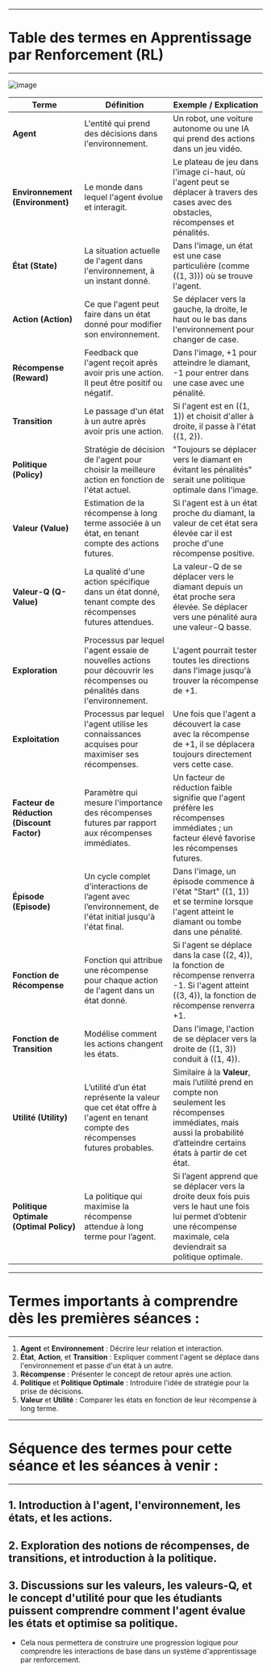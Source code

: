-----------------------------------------------------------------------------
# **Table des termes en Apprentissage par Renforcement (RL)**
-----------------------------------------------------------------------------

![image](https://github.com/user-attachments/assets/34d38192-2ad9-4893-87d7-fb2a7ad8e0d0)



| **Terme**      | **Définition**                                                                 | **Exemple / Explication**                                                                                                                                                                      |
|----------------|-------------------------------------------------------------------------------|-----------------------------------------------------------------------------------------------------------------------------------------------------------------------------------------------|
| **Agent**      | L'entité qui prend des décisions dans l'environnement.                                                             | Un robot, une voiture autonome ou une IA qui prend des actions dans un jeu vidéo.                                                                                                              |
| **Environnement (Environment)** | Le monde dans lequel l'agent évolue et interagit.                                                    | Le plateau de jeu dans l'image ci-haut, où l'agent peut se déplacer à travers des cases avec des obstacles, récompenses et pénalités.                                                          |
| **État (State)** | La situation actuelle de l'agent dans l'environnement, à un instant donné.                                          | Dans l'image, un état est une case particulière (comme \((1, 3)\)) où se trouve l'agent.                                                                                                        |
| **Action (Action)** | Ce que l'agent peut faire dans un état donné pour modifier son environnement.                                       | Se déplacer vers la gauche, la droite, le haut ou le bas dans l'environnement pour changer de case.                                                                                             |
| **Récompense (Reward)** | Feedback que l'agent reçoit après avoir pris une action. Il peut être positif ou négatif.                     | Dans l'image, +1 pour atteindre le diamant, -1 pour entrer dans une case avec une pénalité.                                                                                                     |
| **Transition**  | Le passage d'un état à un autre après avoir pris une action.                                                        | Si l'agent est en \((1, 1)\) et choisit d'aller à droite, il passe à l'état \((1, 2)\).                                                                                                        |
| **Politique (Policy)** | Stratégie de décision de l'agent pour choisir la meilleure action en fonction de l'état actuel.                 | "Toujours se déplacer vers le diamant en évitant les pénalités" serait une politique optimale dans l'image.                                                                                      |
| **Valeur (Value)** | Estimation de la récompense à long terme associée à un état, en tenant compte des actions futures.                  | Si l'agent est à un état proche du diamant, la valeur de cet état sera élevée car il est proche d'une récompense positive.                                                                       |
| **Valeur-Q (Q-Value)** | La qualité d'une action spécifique dans un état donné, tenant compte des récompenses futures attendues.          | La valeur-Q de se déplacer vers le diamant depuis un état proche sera élevée. Se déplacer vers une pénalité aura une valeur-Q basse.                                                            |
| **Exploration** | Processus par lequel l'agent essaie de nouvelles actions pour découvrir les récompenses ou pénalités dans l'environnement. | L'agent pourrait tester toutes les directions dans l'image jusqu'à trouver la récompense de +1.                                                                                                 |
| **Exploitation** | Processus par lequel l'agent utilise les connaissances acquises pour maximiser ses récompenses.                      | Une fois que l'agent a découvert la case avec la récompense de +1, il se déplacera toujours directement vers cette case.                                                                        |
| **Facteur de Réduction (Discount Factor)** | Paramètre qui mesure l'importance des récompenses futures par rapport aux récompenses immédiates.   | Un facteur de réduction faible signifie que l'agent préfère les récompenses immédiates ; un facteur élevé favorise les récompenses futures.                                                      |
| **Épisode (Episode)** | Un cycle complet d’interactions de l’agent avec l’environnement, de l'état initial jusqu'à l'état final.        | Dans l'image, un épisode commence à l'état "Start" \((1, 1)\) et se termine lorsque l'agent atteint le diamant ou tombe dans une pénalité.                                                      |
| **Fonction de Récompense** | Fonction qui attribue une récompense pour chaque action de l'agent dans un état donné.                       | Si l'agent se déplace dans la case \((2, 4)\), la fonction de récompense renverra -1. Si l'agent atteint \((3, 4)\), la fonction de récompense renverra +1.                                      |
| **Fonction de Transition** | Modélise comment les actions changent les états.                                                        | Dans l'image, l'action de se déplacer vers la droite de \((1, 3)\) conduit à \((1, 4)\).                                                                                                       |
| **Utilité (Utility)** | L’utilité d’un état représente la valeur que cet état offre à l'agent en tenant compte des récompenses futures probables. | Similaire à la **Valeur**, mais l’utilité prend en compte non seulement les récompenses immédiates, mais aussi la probabilité d’atteindre certains états à partir de cet état. |
| **Politique Optimale (Optimal Policy)** | La politique qui maximise la récompense attendue à long terme pour l’agent.                     | Si l’agent apprend que se déplacer vers la droite deux fois puis vers le haut une fois lui permet d’obtenir une récompense maximale, cela deviendrait sa politique optimale.                    |

-----------------------------------------------------------------------------
# **Termes importants à comprendre dès les premières séances :**
-----------------------------------------------------------------------------

1. **Agent** et **Environnement** : Décrire leur relation et interaction.
2. **État**, **Action**, et **Transition** : Expliquer comment l'agent se déplace dans l'environnement et passe d'un état à un autre.
3. **Récompense** : Présenter le concept de retour après une action.
4. **Politique** et **Politique Optimale** : Introduire l'idée de stratégie pour la prise de décisions.
5. **Valeur** et **Utilité** : Comparer les états en fonction de leur récompense à long terme.

-----------------------------------------------------------------------------
# **Séquence des termes pour cette séance et les séances à venir** :
-----------------------------------------------------------------------------

## 1. Introduction à l'**agent**, l'**environnement**, les **états**, et les **actions**.
## 2. Exploration des notions de **récompenses**, de **transitions**, et introduction à la **politique**.
## 3. Discussions sur les **valeurs**, les **valeurs-Q**, et le concept d'**utilité** pour que les étudiants puissent comprendre comment l'agent évalue les états et optimise sa politique.

- Cela nous permettera de construire une progression logique pour comprendre les interactions de base dans un système d'apprentissage par renforcement.
